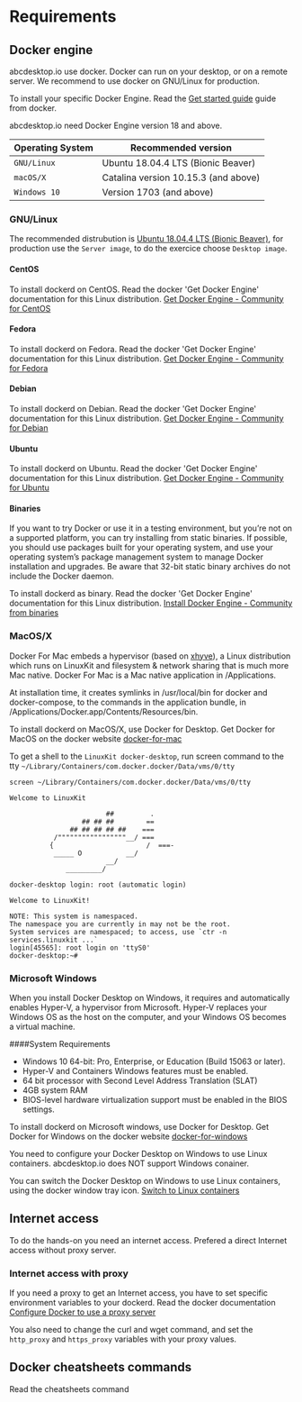 # Requirements


## Docker engine

abcdesktop.io use docker. Docker can run on your desktop, or on a remote server. We recommend to use docker on GNU/Linux for production.

To install your specific Docker Engine. Read the [Get started guide](https://docs.docker.com/get-started/) guide from docker.

abcdesktop.io need Docker Engine version 18 and above.


| Operating System   | Recommended version                 |
|--------------------|-------------------------------------|
|  ```GNU/Linux```   | Ubuntu 18.04.4 LTS (Bionic Beaver)  |
|  ```macOS/X```     | Catalina version 10.15.3 (and above)| 
|  ```Windows 10```  | Version 1703 (and above)            |



### GNU/Linux

The recommended distrubution is [Ubuntu 18.04.4 LTS (Bionic Beaver)](http://releases.ubuntu.com/18.04.4/), for production use the ```Server image```, to do the exercice choose ```Desktop image```.

#### CentOS
To install dockerd on CentOS. Read the docker 'Get Docker Engine' documentation for this Linux distribution.
[Get Docker Engine - Community for CentOS](https://docs.docker.com/install/linux/docker-ce/centos/)

#### Fedora
To install dockerd on Fedora. Read the docker 'Get Docker Engine' documentation for this Linux distribution.
[Get Docker Engine - Community for Fedora](https://docs.docker.com/install/linux/docker-ce/fedora/)

#### Debian
To install dockerd on Debian. Read the docker 'Get Docker Engine' documentation for this Linux distribution.
[Get Docker Engine - Community for Debian](https://docs.docker.com/install/linux/docker-ce/debian/)

#### Ubuntu
To install dockerd on Ubuntu. Read the docker 'Get Docker Engine' documentation for this Linux distribution.
[Get Docker Engine - Community for Ubuntu](https://docs.docker.com/install/linux/docker-ce/ubuntu/)

#### Binaries
If you want to try Docker or use it in a testing environment, but you’re not on a supported platform, you can try installing from static binaries. If possible, you should use packages built for your operating system, and use your operating system’s package management system to manage Docker installation and upgrades. Be aware that 32-bit static binary archives do not include the Docker daemon.

To install dockerd as binary. Read the docker 'Get Docker Engine' documentation for this Linux distribution.
[Install Docker Engine - Community from binaries](https://docs.docker.com/install/linux/docker-ce/binaries/)


### MacOS/X

Docker For Mac embeds a hypervisor (based on [xhyve](https://github.com/machyve/xhyve)), a Linux distribution which runs on LinuxKit and filesystem & network sharing that is much more Mac native. Docker For Mac is a Mac native application in /Applications. 

At installation time, it creates symlinks in /usr/local/bin for docker and docker-compose, to the commands in the application bundle, in /Applications/Docker.app/Contents/Resources/bin.

To install dockerd on MacOS/X, use Docker for Desktop. Get Docker for MacOS on the docker website 
[docker-for-mac](https://docs.docker.com/docker-for-mac/)

To get a shell to the ```LinuxKit docker-desktop```, run screen command to the tty ```~/Library/Containers/com.docker.docker/Data/vms/0/tty```

```
screen ~/Library/Containers/com.docker.docker/Data/vms/0/tty
```

```
Welcome to LinuxKit

                        ##         .
                  ## ## ##        ==
               ## ## ## ## ##    ===
           /"""""""""""""""""__/ ===
          {                       /  ===-
           _____ O           __/
                        __/
              _________/

docker-desktop login: root (automatic login)

Welcome to LinuxKit!

NOTE: This system is namespaced.
The namespace you are currently in may not be the root.
System services are namespaced; to access, use `ctr -n services.linuxkit ...`
login[45565]: root login on 'ttyS0'
docker-desktop:~#
```


### Microsoft Windows

When you install Docker Desktop on Windows, it requires and automatically enables Hyper-V, a hypervisor from Microsoft. Hyper-V replaces your Windows OS as the host on the computer, and your Windows OS becomes a virtual machine. 

####System Requirements
* Windows 10 64-bit: Pro, Enterprise, or Education (Build 15063 or later).
* Hyper-V and Containers Windows features must be enabled.
* 64 bit processor with Second Level Address Translation (SLAT)
* 4GB system RAM
* BIOS-level hardware virtualization support must be enabled in the BIOS settings.


To install dockerd on Microsoft windows, use Docker for Desktop. Get Docker for Windows on the docker website 
[docker-for-windows](https://docs.docker.com/docker-for-windows/)

You need to configure your Docker Desktop on Windows to use Linux containers. 
abcdesktop.io does NOT support Windows conainer. 

You can switch the Docker Desktop on Windows to use Linux containers, using  the docker window tray icon. [Switch to Linux containers](/img/switchtolinuxcontainer.png)

## Internet access
To do the hands-on you need an internet access. Prefered a direct Internet access without proxy server. 

### Internet access with proxy 
If you need a proxy to get an Internet access, you have to set specific environment variables to your dockerd. Read the docker documentation [Configure Docker to use a proxy server](https://docs.docker.com/network/proxy/)

You also need to change the curl and wget command, and set the ```http_proxy``` and ```https_proxy``` variables with your proxy values.


## Docker cheatsheets commands

Read the cheatsheets command 

